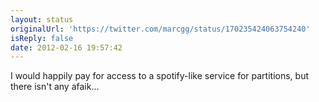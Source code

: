 ```yaml
---
layout: status
originalUrl: 'https://twitter.com/marcgg/status/170235424063754240'
isReply: false
date: 2012-02-16 19:57:42
---
```


I would happily pay for access to a spotify-like service for partitions, but there isn't any afaik...
